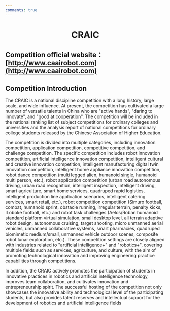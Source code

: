 ```yaml
---
comments: true
---
```


# <center>CRAIC</center>

## Competition official website：[http://www.caairobot.com](http://www.caairobot.com)

## Competition Introduction

The CRAIC is a national discipline competition with a long history, large scale, and wide influence. At present, the competition has cultivated a large number of versatile talents in China who are "active hands", "daring to innovate", and "good at cooperation". The competition will be included in the national ranking list of subject competitions for ordinary colleges and universities and the analysis report of national competitions for ordinary college students released by the Chinese Association of Higher Education.

The competition is divided into multiple categories, including innovation competition, application competition, competitive competition, and challenge competition. The specific competition includes robot innovation competition, artificial intelligence innovation competition, intelligent cultural and creative innovation competition, intelligent manufacturing digital twin innovation competition, intelligent home appliance innovation competition, robot dance competition (multi legged alien, humanoid single, humanoid multi person, etc.), robot application competition (urban road autonomous driving, urban road recognition, intelligent inspection, intelligent driving, smart agriculture, smart home services, quadruped rapid logistics, intelligent production line application scenarios, intelligent catering services, smart retail, etc.), robot competition competition (Simuro football, combat, humanoid sprint, obstacle running, irregular terrain, penalty kicks,  ILoboke football, etc.) and robot task challenges (Aelos/Roban humanoid standard platform virtual simulation, small desktop level, all terrain adaptive robot design, autonomous cruising, target shooting, micro unmanned aerial vehicles, unmanned collaborative systems, smart pharmacies, quadruped biomimetic medium/small, unmanned vehicle outdoor scenes, composite robot lunar exploration, etc.). These competition settings are closely aligned with industries related to "artificial intelligence+" and "robotics+", covering multiple fields such as services, agriculture, and culture, with the aim of promoting technological innovation and improving engineering practice capabilities through competitions. ‌

In addition, the CRAIC actively promotes the participation of students in innovative practices in robotics and artificial intelligence technology, improves team collaboration, and cultivates innovation and entrepreneurship spirit. The successful hosting of the competition not only showcases the innovative ability and technological level of the participating students, but also provides talent reserves and intellectual support for the development of robotics and artificial intelligence fields
